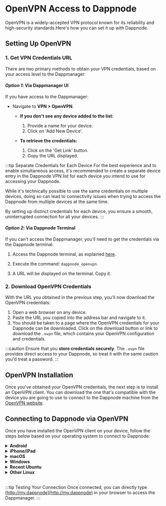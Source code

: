 # OpenVPN Access to Dappnode

OpenVPN is a widely-accepted VPN protocol known for its reliability and high-security standards.Here's how you can set it up with Dappnode.

## Setting Up OpenVPN

### 1. Get VPN Credentials URL

There are two primary methods to obtain your VPN credentials, based on your access level to the Dappmanager:

#### _Option 1_: Via Dappmanager UI

If you have access to the Dappmanager:

- Navigate to **VPN > OpenVPN**.

   - **If you don't see any device added to the list:**
     1. Provide a name for your device.
     2. Click on 'Add New Device'.

   - **To retrieve the credentials:**
     1. Click on the 'Get Link' button.
     2. Copy the URL displayed.

:::tip Separate Credentials for Each Device
For the best experience and to enable simultaneous access, it's recommended to create a separate device entry in the Dappnode VPN list for each device you intend to use for accessing your Dappnode. 

While it's technically possible to use the same credentials on multiple devices, doing so can lead to connectivity issues when trying to access the Dappnode from multiple devices at the same time.

By setting up distinct credentials for each device, you ensure a smooth, uninterrupted connection for all your devices.
:::


#### _Option 2_: Via Dappnode Terminal

If you can't access the Dappmanager, you'll need to get the credentials via the Dappnode terminal:

1. Access the Dappnode terminal, as explained [here](/docs/user/access-your-dappnode/terminal).

2. Execute the command: `dappnode_openvpn`.

3. A URL will be displayed on the terminal. Copy it.

### 2. Download OpenVPN Credentials

With the URL you obtained in the previous step, you'll now download the OpenVPN credentials:

1. Open a web browser on any device.
2. Paste the URL you copied into the address bar and navigate to it.
3. You should be taken to a page where the OpenVPN credentials for your Dappnode can be downloaded. Click on the download button or link to download the `.ovpn` file, which contains your OpenVPN configuration and credentials.

:::caution
Ensure that you **store credentials securely**. The `.ovpn` file provides direct access to your Dappnode, so treat it with the same caution you'd treat a password.
:::

## OpenVPN Installation

Once you've obtained your OpenVPN credentials, the next step is to install an OpenVPN client. You can download the one that's compatible with the device you are going to use to connect to the Dappnode machine from the [OpenVPN website](https://openvpn.net/client/).


## Connecting to Dappnode via OpenVPN

Once you have installed the OpenVPN client on your device, follow the steps below based on your operating system to connect to Dappnode:

<details>
<summary><b>Android</b></summary>

1. Launch the OpenVPN for Android app.
2. Tap on "Import file".
3. Upload the `.ovpn` file you downloaded earlier.
4. Click on "Connect".
5. Allow the app to create a VPN connection.

<p align="center">
  <img src="/img/openvpn_android.jpg" alt="Import file in Android" style={{width: 20 + "em"}}/>
</p>

</details>

<details>
<summary><b>iPhone/iPad</b></summary>

1. Go to the URL you obtained in the previous step.
2. Download the `.ovpn` file.
3. Click on "Open in OpenVPN".
4. Click on "Add".
5. Click on "Connect"
6. Allow the app to create a VPN connection.

<p align="center">
  <img src="/img/openvpn_iphone_import.jpg" alt="Import file in iPhone" style={{width: 10 + "em"}}/>
</p>

</details>

<details>
<summary><b>macOS</b></summary>

1. Launch the OpenVPN for macOS app.
2. Click on "Import file".
3. Upload the `.ovpn` file you downloaded earlier.

<p align="center">
  <img src="/img/openvpn_mac.png" alt="Import file in macOS" style={{width: 20 + "em"}}/>
</p>

</details>

<details>
<summary><b>Windows</b></summary>

1. Launch the OpenVPN for Windows app.
2. Click on "Import file".
3. Upload the `.ovpn` file you downloaded earlier.
4. Allow the app to create a VPN connection.

<p align="center">
  <img src="/img/openvpn_windows.jpg" alt="Import file in Windows" style={{width: 20 + "em"}}/>
</p>

</details>

<details>
<summary> <b>Recent Ubuntu</b></summary>

1. Open Settings>Network.
2. Click on the "+" button to add a new VPN connection.
3. Select "Import from file".
4. Upload the `.ovpn` file you downloaded earlier.
5. Click on "Add".
6. Toggle the switch button to connect.

<p align="center">
  <img src="/img/openvpn_ubuntu_network.png" alt="Import file in Ubuntu" style={{width: 40 + "em"}}/>
</p>

<p align="center">
  <img src="/img/openvpn_ubuntu_import.png" alt="Import file in Ubuntu" style={{width: 40 + "em"}}/>
</p>

</details>

<details>
<summary> <b>Other Linux</b></summary>

1. Open the terminal.
2. Navigate to the directory where you have stored your `.ovpn` file.
3. Execute the command: `sudo openvpn Dappnode_VPN.ovpn`.

</details>

<br/>

:::tip Testing Your Connection
Once connected, you can directly type [http://my.dappnode](http://my.dappnode) in your browser to access the Dappmanager.
:::